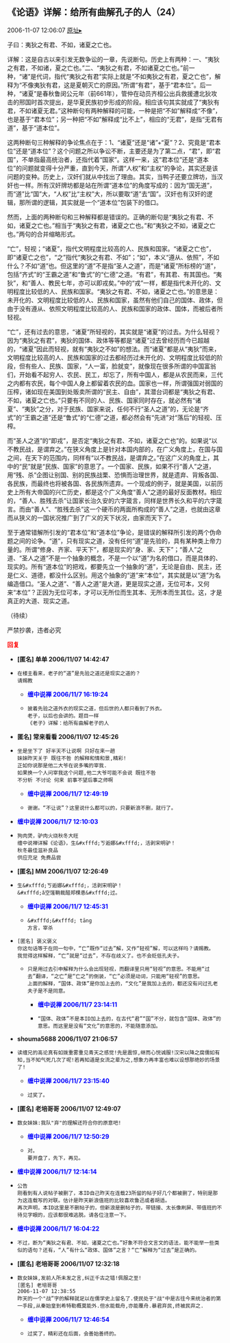 ## 《论语》详解：给所有曲解孔子的人（24）
2006-11-07 12:06:07
[原址▸](http://www.fxgan.com/chan_time/2006_07_12/346.htm)


子曰：夷狄之有君、不如，诸夏之亡也。

详解：这是自古以来引发无数争讼的一章，先说断句。历史上有两种：一、“夷狄之有君，不如诸，夏之亡也。”二、“夷狄之有君，不如诸夏之亡也。”前一种，“诸”是代词，指代“夷狄之有君”实际上就是“不如夷狄之有君，夏之亡也”，解释为“不像夷狄有君，这是夏朝灭亡的原因。”所谓“有君”，基于“君本位”。后一种，“诸夏”是春秋鲁闵公元年（前661年），管仲在动员齐桓公出兵救援遭北狄攻击的邢国时首次提出，是华夏民族初步形成的阶段。相应该句其实就成了“夷狄有君，不如诸夏无君。”这种断句有两种解释的可能，一种是把“不如”解释成“不像”，也是基于“君本位”；另一种把“不如”解释成“比不上”，相应的“无君”，是指“无君有道”，基于“道本位”。

这两种断句三种解释的争论焦点在于：1、“诸夏”还是“诸”+“夏”？2、究竟是“君本位”还是“道本位”？这个问题之所以争讼不断，主要还是为了第二点，“君”，即“君国”，不单指最高统治者，还指代着“国家”。这样一来，这“君本位”还是“道本位”的问题就变得十分严重，直到今天，所谓“人权”和“主权”的争论，其实还是该问题的变种。历史上，汉奸们就从中找出了理由。其实，当鸭子还要立牌坊，当汉奸也一样。所有汉奸牌坊都是站在所谓“道本位”的角度写成的：因为“国无道”，而“道”比“国”大，“人权”比“主权”大，所以要取“道”去“国”。汉奸也有汉奸的逻辑，那所谓的逻辑，其实就是一个“道本位”包装下的借口。

然而，上面的两种断句和三种解释都是错误的。正确的断句是“夷狄之有君、不如，诸夏之亡也。”相当于“夷狄之有君，诸夏之亡也。”和“夷狄之不如，诸夏之亡也。”两句的合并缩略形式。

“亡”，轻视；“诸夏”，指代文明程度比较高的人、民族和国家。“诸夏之亡也”，即“诸夏亡之也”，“之”指代“夷狄之有君、不如”；“如”，本义“遵从、依照”，不如什么？不如“道”也。但这里的“道”不是指“圣人之道”，而是“诸夏”所标榜的“道”，包括“齐式”的“王霸之道”和“鲁式”的“仁德”之道。“有君”，有其君、有其国也。“夷狄”，和“善人、教民七年，亦可以即戎矣。”中的“戎”一样，都是指代未开化的、文明程度比较低的人、民族和国家。“夷狄之有君、不如，诸夏之亡也。”的意思是：未开化的、文明程度比较低的人、民族和国家，虽然有他们自己的国体、政体，但由于没有遵从、依照文明程度比较高的人、民族和国家的政体、国体，而被后者所轻视。

“亡”，还有过去的意思，“诸夏”所轻视的，其实就是“诸夏”的过去。为什么轻视？因为“夷狄之有君”，夷狄的国体、政体等等都是“诸夏”过去曾经历而今已超越的，“诸夏”因此而轻视，就有“夷狄之不如”的想法。而“诸夏”都是从“夷狄”而来，文明程度比较高的人、民族和国家的过去都经历过未开化的、文明程度比较低的阶段，但有些人、民族、国家，“人一富，脸就变”，就像现在很多所谓的中国富翁们，开始看不起穷人、农民、民工，却忘了，所有中国人，都是从农民而来，三代之内都有农民，每个中国人身上都留着农民的血。国家也一样，所谓强国对弱国的压榨，诸如现在美国到处贩卖所谓的“民主、自由”，其潜台词都是“夷狄之有君、不如，诸夏之亡也。”只要有不同的人、民族、国家同时存在，就必然有“诸夏”、“夷狄”之分，对于民族、国家来说，任何不行“圣人之道”的，无论是“齐式”的“王霸之道”还是“鲁式”的“仁德”之道，都必然会有“先进”对“落后”的轻视、压榨。

而“圣人之道”的“即戎”，是否定“夷狄之有君、不如，诸夏之亡也”的。如果说“以不教民战，是谓弃之。”在狭义角度上是针对本国内部的，在广义角度上，在国与国之间，在天下的范围内，同样有“以不教民战，是谓弃之。”在这广义的角度上，其中的“民”就是“民族、国家”的意思了。一个国家、民族，如果不行“善人”之道，用“残、杀”企图让别国、别的民族战栗、恐惧而治理世界，就是遗弃、背叛各国、各民族，而最终也将被各国、各民族所遗弃。一个现成的例子，就是美国，以前历史上所有大帝国的兴亡历史，都是这个广义角度“善人”之道的最好反面教材。相应的，“善人、胜残去杀”让国家长治久安的六字箴言，同样是世界长久和平的六字箴言。而由“善人”、“胜残去杀”这一个硬币的两面所构成的“善人”之道，也就由这章而从狭义的一国状况推广到了广义的天下状况，由家而天下了。

至于通常错解所引发的“君本位”和“道本位”争论，是错误的解释所引发的两个伪命题之间的论争。“道”，只有现实之道，没有任何“道”是先验的，具有某种类上帝力量的。所谓“修身、齐家、平天下”，都是现实的“身、家、天下”；“善人”之道、“圣人之道”不是一个抽象的概念，不是一个以“道”为名的借口，而是具体的、现实的。所有“道本位”的把戏，都要先立一个抽象的“道”，无论是自由、民主，还是仁义、道德，都没什么区别。用这个抽象的“道”来“本位”，其实就是以“道”为名编造借口。“圣人之道”、“善人之道”是大道，更是现实之道，无位可本，又何来“本位”？正因为无位可本，才可以无所位而生其本、无所本而生其位。这，才是真正的大道、现实之道。

（待续）

严禁抄袭，违者必究




**<font color='red'>回复</font>**


- **[匿名] 单单  2006/11/07 14:42:47**
- ```
  在楼主看来，老子的“道”是先验之道还是现实之道的？
  请赐教 
  ```
   - **<font color='blue'>缠中说禅 2006/11/7 16:19:24</font>**
   - ```
     披着先验之道外衣的现实之道，但后世的人都只看到了外衣。
     老子，以后也会讲的。题目一样
     《老子》详解：给所有曲解老子的人
     ```
- **匿名] 常来看看  2006/11/07 12:45:26**
- ```
  坐是坐下了 好半天不让说啊 只好在来一趟
  妹妹昨天关于 既往不咎 的解释和情和景,精彩!
  正如你说那是他二大爷在说多嘴的宰我.
  如果换一个人问宰我这个问题,他二大爷可能不会说 既往不咎
  不分析 不讨论 何来 前事不望后事之师啊
  ```
   - **<font color='blue'>缠中说禅 2006/11/7 12:49:19</font>**
   - ```
     谢谢。“不让说”？这里说什么都可以的，只要新浪不删，就行了。
     ```
- **<font color='blue'>缠中说禅 2006/11/7 12:10:03</font>**
- ```
  狗肉煲，驴肉火烧秋冬大旺
  缠中说禅详解《论语》，生&#xfffd;ㄎ逅娜&#xfffd;，活剥宋明驴！
  秋冬最佳滋补良品 
  供应充足 免费品尝
  ```
- **[匿名] MM  2006/11/07 12:26:49**
- ```
  生&#xfffd;ㄎ逅娜&#xfffd;，活剥宋明驴！
  &#xfffd;ǎ空馐鞘裁醋郑棵患&#xfffd;过。 
  ```
   - **<font color='blue'>缠中说禅 2006/11/7 12:45:31</font>**
   - ```
     &#xfffd;&#xfffd; tāng 
     方言，宰杀
     ```
- ```
  [匿名] 褒义褒义 
  你这句话等于在同一句中，“亡”既作“过去”解，又作“轻视”解，可以这样吗？请赐教。
  我觉得这样解释，“亡”就是“过去”，不存在歧义了。也不会贬低孔夫子。
  ```
   - ```
     只是用过去引申解释为什么会出现轻视，而翻译里只用“轻视”的意思。不能用“过去”翻译，“之亡”是“亡之”的倒装，“亡”必须是动词，只能用“轻视”的意思。
     上面的解释，“国体、政体”是你加上去的，“文化”是我加上去的，都还没有问过孔老夫子是不是同意。
     ```
      - **<font color='blue'>缠中说禅 2006/11/7 23:14:11</font>**
      - ```
        “国体、政体”不是本ID加上去的，在古代“君”“国”不分，就包含“国体、政体”的意思。而这里是没有“文化”的意思的，不能随意添加。
        ```
- **shouma5688  2006/11/07 21:06:57**
- ```
  读缠兄的高论真有如拨重雾重见青天之感觉!先是震惊,继而心悦诚服!汉宋以降之腐儒如有知,当不知气死几次了呢!若再知道是女流之辈为之,想象力再丰富也难以设想那绝妙的场景了!
  ```
   - **<font color='blue'>缠中说禅 2006/11/7 23:15:40</font>**
   - ```
     过奖了。
     ```
- **[匿名] 老培哥哥  2006/11/07 12:49:07**
- ```
  数女妹妹:我队"弃"的理解还符合你的原意吧! 
  ```
   - **<font color='blue'>缠中说禅 2006/11/7 12:50:29</font>**
   - ```
     对。
     要开盘了，先下，再见。
     ```
- **<font color='blue'>缠中说禅 2006/11/7 12:14:14</font>**
- ```
  公告
  刚看到有人说帖子被删了，本ID自己昨天在连载23所留的帖子好几个都被删了，特别是那为这连载写的对联。估计是昨天新浪值班的比较喜欢鲁迅或者胡适。
  再次声明，本ID这里是不删帖子的，但新浪是删帖子的，带链接、太长像刷屏、带值班的不待见字眼的，应该都很难逃脱。请各位注意一下。
  ```
- **<font color='blue'>缠中说禅 2006/11/7 16:04:22</font>**
- ```
  不过，断为“夷狄之有君、不如，诸夏之亡也。”好象不符合文言文的语法，能不能举一些类似的语句？还有，“人”有什么“政体、国体”之言？“亡”解释为“过去”是正确的。
  ```
- **[匿名] 老培哥哥  2006/11/07 12:32:18**
- ```
  数女妹妹,发前人所未发之言,纠正千古之错!佩服之至! 
  [匿名] 老培哥哥 
  2006-11-07 12:38:55 
  昨天的一个"战”字的解释就足以在儒学史上留名了.使民处于"战"中是古往今来统治者的第一手段,从秦始皇到希特勒概莫能外.但水能载舟,亦能覆舟.暴君弃民,终被民弃之. 
  ```
   - **<font color='blue'>缠中说禅 2006/11/7 12:46:54</font>**
   - ```
     过奖了，精彩还在后面，会善始善终的。
     ```
